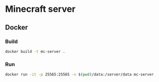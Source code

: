 # Minecraft server

## Docker

### Build
```bash
docker build -t mc-server .
```

### Run
```bash
docker run -it -p 25565:25565 -v $(pwd)/data:/server/data mc-server
```
